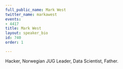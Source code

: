 ```yaml
---
full_public_name: Mark West
twitter_name: markawest
events:
- 4417
title: Mark West
layout: speaker_bio
id: 740
order: 1

---
```

Hacker, Norwegian JUG Leader, Data Scientist, Father.